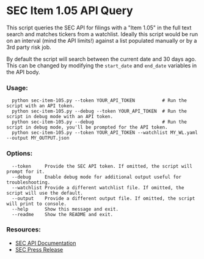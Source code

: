# SEC Item 1.05 API Query

This script queries the SEC API for filings with a "Item 1.05" in the full text search and matches tickers from a watchlist. Ideally this script would be run on an interval (mind the API limits!) against a list populated manually or by a 3rd party risk job.

By default the script will search between the current date and 30 days ago. This can be changed by modifying the `start_date` and `end_date` variables in the API body.

### Usage:
```
  python sec-item-105.py --token YOUR_API_TOKEN          # Run the script with an API token.
  python sec-item-105.py --debug --token YOUR_API_TOKEN  # Run the script in debug mode with an API token.
  python sec-item-105.py --debug                         # Run the script in debug mode, you'll be prompted for the API token.
  python sec-item-105.py --token YOUR_API_TOKEN --watchlist MY_WL.yaml --output MY_OUTPUT.json
```

### Options:
```
  --token     Provide the SEC API token. If omitted, the script will prompt for it.
  --debug     Enable debug mode for additional output useful for troubleshooting.
  --watchlist Provide a different watchlist file. If omitted, the script will use the default.
  --output    Provide a different output file. If omitted, the script will print to console.
  --help      Show this message and exit.
  --readme    Show the README and exit.
```

### Resources:
- [SEC API Documentation](https://sec-api.io/docs/full-text-search-api)
- [SEC Press Release](https://www.sec.gov/news/press-release/2023-139)